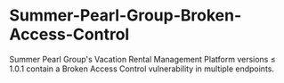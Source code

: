 # Summer-Pearl-Group-Broken-Access-Control
Summer Pearl Group's Vacation Rental Management Platform versions ≤ 1.0.1 contain a Broken Access Control vulnerability in multiple endpoints.
